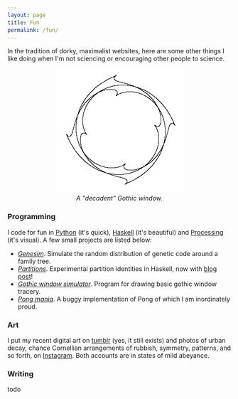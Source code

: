 ```yaml
---
layout: page
title: Fun
permalink: /fun/
---
```


In the tradition of dorky, maximalist websites, here are some
other things I like doing when I'm not sciencing or encouraging other
people to science.

<figure>
 <div style="text-align:center"><img src ="/images/gothic-2.png" /> <figcaption><i>A "decadent" Gothic window.</i></figcaption>
 	 </div>
  </figure>

### Programming

I code for fun in [Python](https://www.python.org/)
(it's quick), [Haskell](https://www.haskell.org/) (it's beautiful) and
[Processing](https://processing.org/) (it's visual). A few small
projects are listed below:

- [*Genesim*](https://github.com/hapax/genesim). Simulate the random
distribution of genetic code around a family tree.
- [*Partitions*](https://github.com/hapax/haskell-partitions). Experimental
  partition identities in Haskell, now with [blog post](https://hapax.github.io/mathematics/programming/haskell-partition/)!
- [*Gothic window simulator*](https://www.openprocessing.org/sketch/571835). Program for drawing basic gothic window tracery.
- [*Pong mania*](https://www.openprocessing.org/sketch/590092). A
  buggy implementation of Pong of which I am inordinately proud.

### Art

I put my recent digital art on [tumblr](https://caedrix.tumblr.com/)
(yes, it still exists) and photos of urban decay, chance Cornellian
arrangements of rubbish, symmetry, patterns, and so forth, on
[Instagram](https://www.instagram.com/dr__abe/). Both accounts are in states of mild abeyance.

### Writing

todo
